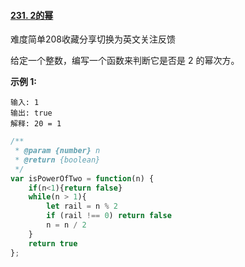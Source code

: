 #### [231. 2的幂](https://leetcode-cn.com/problems/power-of-two/)

难度简单208收藏分享切换为英文关注反馈

给定一个整数，编写一个函数来判断它是否是 2 的幂次方。

**示例 1:**

```
输入: 1
输出: true
解释: 20 = 1
```



```javascript
/**
 * @param {number} n
 * @return {boolean}
 */
var isPowerOfTwo = function(n) {
    if(n<1){return false}
    while(n > 1){
        let rail = n % 2
        if (rail !== 0) return false
        n = n / 2
    }
    return true
};
```

